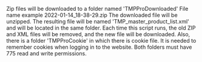 Zip files will be downloaded to a folder named 'TMPProDownloaded'
File name example 2022-01-14_18-38-29.zip
The downloaded file will be unzipped. The resulting file will be named 'TMP_master_product_list.xml' and will be located in the same folder.
Each time this script runs, the old ZIP and XML files will be removed, and the new file will be downloaded.
Also, there is a folder 'TMPProCookie' in which there is cookie file. It is needed to remember cookies when logging in to the website.
Both folders must have 775 read and write permissions.